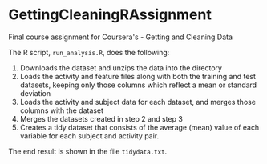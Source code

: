 # GettingCleaningRAssignment
Final course assignment for Coursera's - Getting and Cleaning Data

The R script, `run_analysis.R`, does the following:
1. Downloads the dataset and unzips the data into the directory
2. Loads the activity and feature files along with both the training and test datasets, keeping only those columns which
   reflect a mean or standard deviation
3. Loads the activity and subject data for each dataset, and merges those  
   columns with the dataset
4. Merges the datasets created in step 2 and step 3
5. Creates a tidy dataset that consists of the average (mean) value of each
   variable for each subject and activity pair.

The end result is shown in the file `tidydata.txt`.

